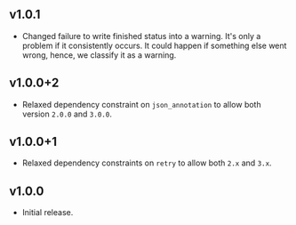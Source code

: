 ## v1.0.1
 * Changed failure to write finished status into a warning. It's only a problem
   if it consistently occurs. It could happen if something else went wrong,
   hence, we classify it as a warning.

## v1.0.0+2
 * Relaxed dependency constraint on `json_annotation` to allow both version
   `2.0.0` and `3.0.0`.

## v1.0.0+1
 * Relaxed dependency constraints on `retry` to allow both `2.x` and `3.x`.

## v1.0.0
 * Initial release.
